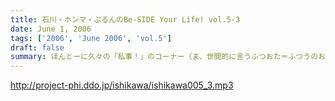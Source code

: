 ```yaml
---
title: 石川・ホンマ・ぶるんのBe-SIDE Your Life! vol.5-3
date: June 1, 2006
tags: ['2006', 'June 2006', 'vol.5']
draft: false
summary: ほんとーに久々の「私事！」のコーナー（ま、世間的に言うふつおた＝ふつうのお便り、です）を敢行！実はこのビーサイを中心に意外な「輪WA」が生まれていることが今回、判明する！NAMAE
---
```


http://project-phi.ddo.jp/ishikawa/ishikawa005_3.mp3